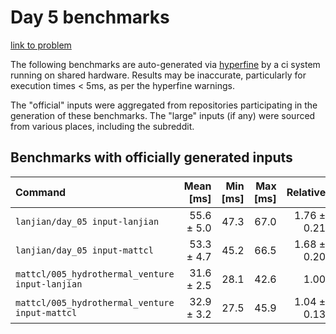 # Day 5 benchmarks

[link to problem](http://adventofcode.com/2021/day/5)

The following benchmarks are auto-generated via [hyperfine](https://github.com/sharkdp/hyperfine) by a ci system running on shared hardware. Results may be inaccurate, particularly for execution times < 5ms, as per the hyperfine warnings.

The "official" inputs were aggregated from repositories participating in the generation of these benchmarks. The "large" inputs (if any) were sourced from various places, including the subreddit.

## Benchmarks with officially generated inputs
| Command | Mean [ms] | Min [ms] | Max [ms] | Relative |
|:---|---:|---:|---:|---:|
| `lanjian/day_05 input-lanjian` | 55.6 ± 5.0 | 47.3 | 67.0 | 1.76 ± 0.21 |
| `lanjian/day_05 input-mattcl` | 53.3 ± 4.7 | 45.2 | 66.5 | 1.68 ± 0.20 |
| `mattcl/005_hydrothermal_venture input-lanjian` | 31.6 ± 2.5 | 28.1 | 42.6 | 1.00 |
| `mattcl/005_hydrothermal_venture input-mattcl` | 32.9 ± 3.2 | 27.5 | 45.9 | 1.04 ± 0.13 |
